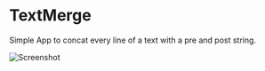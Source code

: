 # TextMerge
Simple App to concat every line of a text with a pre and post string.

![Screenshot](../media/TextMerge_TY8oMrosJD.png?raw=true)
